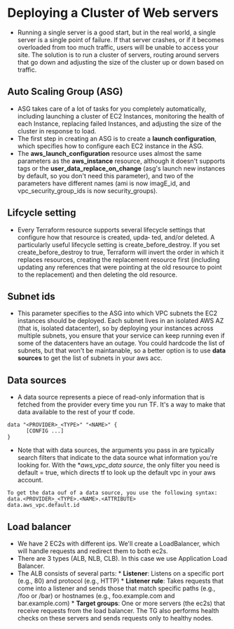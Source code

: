 # Deploying a Cluster of Web servers
* Running a single server is a good start, but in the real world, a single server is a single point of failure. If that server crashes, or if it becomes overloaded from too much traffic, users will be unable to access your site. The solution is to run a cluster of servers, routing around servers that go down and adjusting the size of the cluster up or down based on traffic.

## Auto Scaling Group (ASG)
* ASG takes care of a lot of tasks for you completely automatically, including launching a cluster of EC2 Instances, monitoring the health of each Instance, replacing failed Instances, and adjusting the size of the cluster in response to load.
* The first step in creating an ASG is to create a **launch configuration**, which specifies how to configure each EC2 instance in the ASG.
* The **aws_launch_configuration** resource uses almost the same parameters as the **aws_instance** resource, although it doesn't supports tags or the  **user_data_replace_on_change** (asg's launch new instances by default, so you don't need this parameter), and two of the parameters have different names (ami is now imagE_id, and vpc_security_group_ids is now security_groups).

## Lifcycle setting
* Every Terraform resource supports several lifecycle settings that configure how that resource is created, upda‐ ted, and/or deleted. A particularly useful lifecycle setting is create_before_destroy. If you set create_before_destroy to true, Terraform will invert the order in which it replaces resources, creating the replacement resource first (including updating any references that were pointing at the old resource to point to the replacement) and then deleting the old resource.

## Subnet ids
* This parameter specifies to the ASG into which VPC subnets the EC2 instances should be deployed. Each subnet lives in an isolated AWS AZ (that is, isolated datacenter), so by deploying your instances across multiple subnets, you ensure that your service can keep running even if some of the datacenters have an outage. You could hardcode the list of subnets, but that won't be maintanable, so a better option is to use **data sources** to get the list of subnets in your aws acc.

## Data sources
* A data source represents a piece of read-only information that is fetched from the provider every time you run TF. It's a way to make that data available to the rest of your tf code.
```
data "<PROVIDER>_<TYPE>" "<NAME>" {
      [CONFIG ...]
}
```
* Note that with data sources, the arguments you pass in are typically search filters that indicate to the data source what information you're looking for. With the **aws_vpc_data source*, the only filter you need is default = true, which directs tf to look up the default vpc in your aws account.
```
To get the data ouf of a data source, you use the following syntax:
data.<PROVIDER>_<TYPE>.<NAME>.<ATTRIBUTE>
data.aws_vpc.default.id
```

## Load balancer
* We have 2 EC2s with different ips. We'll create a LoadBalancer, which will handle requests and redirect them to both ec2s.
* There are 3 types (ALB, NLB, CLB). In this case we use Application Load Balancer.
* The ALB consists of several parts:
      * **Listener**: Listens on a specific port (e.g., 80) and protocol (e.g., HTTP)
      * **Listener rule**: Takes requests that come into a listener and sends those that match specific paths (e.g., /foo or /bar) or hostnames (e.g., foo.example.com and bar.example.com)
      * **Target groups**: One or more servers (the ec2s) that receive requests from the load balancer. The TG also performs health checks on these servers and sends requests only to healthy nodes.
      
